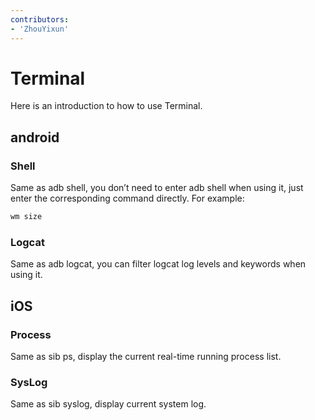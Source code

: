 ```yaml
---
contributors:
- 'ZhouYixun'
---
```


# Terminal

Here is an introduction to how to use Terminal.

## android

### Shell

Same as adb shell, you don’t need to enter adb shell when using it, just enter the corresponding command directly. For example:
```bash
wm size
```

### Logcat
Same as adb logcat, you can filter logcat log levels and keywords when using it.

## iOS

### Process

Same as sib ps, display the current real-time running process list.

### SysLog

Same as sib syslog, display current system log.
